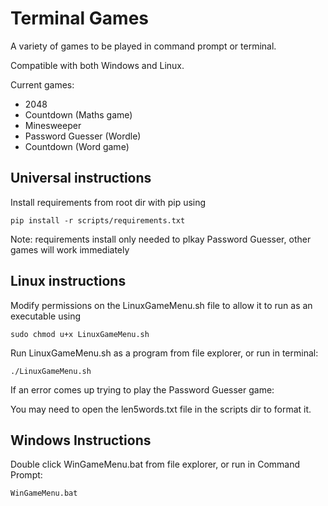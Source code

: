 # Terminal Games

A variety of games to be played in command prompt or terminal.

Compatible with both Windows and Linux.

Current games:
 - 2048
 - Countdown (Maths game)
 - Minesweeper
 - Password Guesser (Wordle)
 - Countdown (Word game)


**Universal instructions**
- 

Install requirements from root dir with pip using

    pip install -r scripts/requirements.txt

Note: requirements install only needed to plkay Password Guesser, other games will work immediately

**Linux instructions**
- 

Modify permissions on the LinuxGameMenu.sh file to allow it to run as an executable using

    sudo chmod u+x LinuxGameMenu.sh

Run LinuxGameMenu.sh as a program from file explorer, or run in terminal:

    ./LinuxGameMenu.sh

If an error comes up trying to play the Password Guesser game:

You may need to open the len5words.txt file in the scripts dir to format it.


**Windows Instructions**
- 

Double click WinGameMenu.bat from file explorer, or run in Command Prompt:

    WinGameMenu.bat
